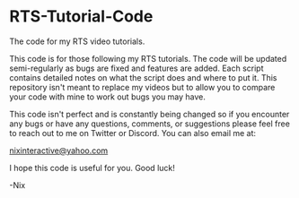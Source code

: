 # RTS-Tutorial-Code
The code for my RTS video tutorials.

This code is for those following my RTS tutorials. The code will be updated semi-regularly as bugs are fixed and features are added. Each script contains detailed notes on what the script does and where to put it. This repository isn't meant to replace my videos but to allow you to compare your code with mine to work out bugs you may have.

This code isn't perfect and is constantly being changed so if you encounter any bugs or have any questions, comments, or suggestions please feel free to reach out to me on Twitter or Discord. You can also email me at:

nixinteractive@yahoo.com

I hope this code is useful for you. Good luck!

-Nix
